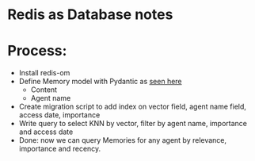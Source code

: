 # Redis as Database notes
# Process:
- Install redis-om
- Define Memory model with Pydantic as [seen here](https://github.com/redis/redis-om-python/blob/main/docs/getting_started.md)
    - Content
    - Agent name 
- Create migration script to add index on vector field, agent name field, access date, importance
- Write query to select KNN by vector, filter by agent name, importance and access date
- Done: now we can query Memories for any agent by relevance, importance and recency.